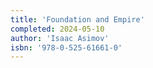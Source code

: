 ```yaml
---
title: 'Foundation and Empire'
completed: 2024-05-10
author: 'Isaac Asimov'
isbn: '978-0-525-61661-0'
---
```

